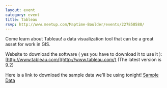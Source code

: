 ```yaml
---
layout: event
category: event
title: Tableau
rsvp: http://www.meetup.com/Maptime-Boulder/events/227858588/
---
```


Come learn about Tableau! a data visualization tool that can be a great asset for work in GIS. 

Website to download the software ( yes you have to download it to use it ): [http://www.tableau.com/](http://www.tableau.com/) (The latest version is 9.2) 

Here is a link to download the sample data we'll be using tonight! [Sample Data](/boulder/assets/tableau/County_Health_Rankings.csv)